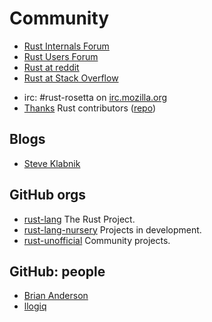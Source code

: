# Community


- [Rust Internals Forum][ribb]
- [Rust Users Forum][rubb]
- [Rust at reddit][redd]
- [Rust at Stack Overflow][rlso]

[ribb]: https://internals.rust-lang.org/
[rubb]: https://users.rust-lang.org/
[redd]: https://www.reddit.com/r/rust/
[rlso]: https://stackoverflow.com/questions/tagged/rust






- irc: #rust-rosetta on [irc.mozilla.org](https://kiwiirc.com/client/irc.mozilla.org)
- [Thanks](https://rust-contributors.herokuapp.com/)
  Rust contributors ([repo](https://github.com/rust-lang-nursery/thanks))
  



## Blogs
- [Steve Klabnik](http://words.steveklabnik.com/)

## GitHub orgs
- [rust-lang](https://github.com/rust-lang)
  The Rust Project.
- [rust-lang-nursery](https://github.com/rust-lang-nursery)
  Projects in development.
- [rust-unofficial](https://github.com/rust-unofficial)
  Community projects.

## GitHub: people
- [Brian Anderson](https://github.com/brson)
- [llogiq](https://github.com/llogiq)
